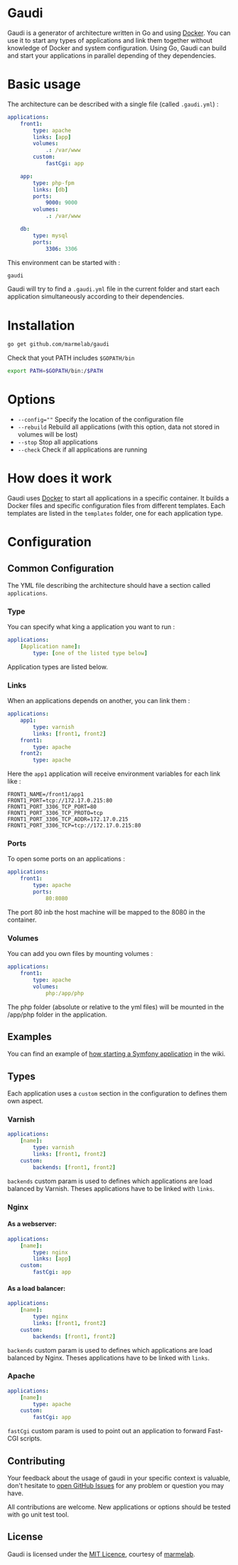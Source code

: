 # Gaudi
Gaudi is a generator of architecture written in Go and using [Docker](http://www.docker.io).
You can use it to start any types of applications and link them together without knowledge of Docker and system configuration.
Using Go, Gaudi can build and start your applications in parallel depending of they dependencies.

# Basic usage
The architecture can be described with a single file (called `.gaudi.yml`) :
```yml
applications:
    front1:
        type: apache
        links: [app]
        volumes:
            .: /var/www
        custom:
            fastCgi: app

    app:
        type: php-fpm
        links: [db]
        ports:
            9000: 9000
        volumes:
            .: /var/www

    db:
        type: mysql
        ports:
            3306: 3306
```

This environment can be started with :

```sh
gaudi
```

Gaudi will try to find a `.gaudi.yml` file in the current folder and start each application simultaneously according to their dependencies.

# Installation
```sh
go get github.com/marmelab/gaudi
```

Check that yout PATH includes `$GOPATH/bin`
```sh
export PATH=$GOPATH/bin:/$PATH
```

# Options
- `--config=""` Specify the location of the configuration file
- `--rebuild` Rebuild all applications (with this option, data not stored in volumes will be lost)
- `--stop` Stop all applications
- `--check` Check if all applications are running

# How does it work

Gaudi uses [Docker](http://www.docker.io) to start all applications in a specific container.
It builds a Docker files and specific configuration files from different templates.
Each templates are listed in the `templates` folder, one for each application type.

# Configuration

## Common Configuration

The YML file describing the architecture should have a section called `applications`.

### Type
You can specify what king a application you want to run :
```yml
applications:
	[Application name]:
		type: [one of the listed type below]
```

Application types are listed below.

### Links
When an applications depends on another, you can link them :
```yml
applications:
	app1:
		type: varnish
		links: [front1, front2]
	front1:
		type: apache
	front2:
		type: apache
```

Here the `app1` application will receive environment variables for each link like :
```
FRONT1_NAME=/front1/app1
FRONT1_PORT=tcp://172.17.0.215:80
FRONT1_PORT_3306_TCP_PORT=80
FRONT1_PORT_3306_TCP_PROTO=tcp
FRONT1_PORT_3306_TCP_ADDR=172.17.0.215
FRONT1_PORT_3306_TCP=tcp://172.17.0.215:80
```

### Ports
To open some ports on an applications :
```yml
applications:
	front1:
		type: apache
		ports:
			80:8080
```

The port 80 inb the host machine will be mapped to the 8080 in the container.

### Volumes
You can add you own files by mounting volumes :
```yml
applications:
	front1:
		type: apache
		volumes:
			php:/app/php
```

The php folder (absolute or relative to the yml files) will be mounted in the /app/php folder in the application.

## Examples

You can find an example of [how starting a Symfony application](https://github.com/marmelab/gaudi/wiki/HOW-TO:-Run-a-Symfony-Application) in the wiki.


## Types

Each application uses a `custom` section in the configuration to defines them own aspect.

### Varnish
```yml
applications:
    [name]:
        type: varnish
        links: [front1, front2]
    custom:
        backends: [front1, front2]
```

`backends` custom param is used to defines which applications are load balanced by Varnish. Theses applications have to be linked with `links`.

### Nginx

#### As a webserver:
```yml
applications:
    [name]:
        type: nginx
        links: [app]
    custom:
        fastCgi: app
```

#### As a load balancer:
```yml
applications:
    [name]:
        type: nginx
        links: [front1, front2]
    custom:
        backends: [front1, front2]
```

`backends` custom param is used to defines which applications are load balanced by Nginx. Theses applications have to be linked with `links`.


### Apache
```yml
applications:
    [name]:
        type: apache
    custom:
        fastCgi: app
```

`fastCgi` custom param is used to point out an application to forward Fast-CGI scripts.

## Contributing

Your feedback about the usage of gaudi in your specific context is valuable, don't hesitate to [open GitHub Issues](https://github.com/marmelab/gaudi/issues) for any problem or question you may have.

All contributions are welcome. New applications or options should be tested  with go unit test tool.

## License

Gaudi is licensed under the [MIT Licence](LICENSE), courtesy of [marmelab](http://marmelab.com).
